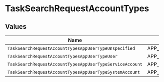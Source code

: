 # TaskSearchRequestAccountTypes


## Values

| Name                                                     | Value                                                    |
| -------------------------------------------------------- | -------------------------------------------------------- |
| `TaskSearchRequestAccountTypesAppUserTypeUnspecified`    | APP_USER_TYPE_UNSPECIFIED                                |
| `TaskSearchRequestAccountTypesAppUserTypeUser`           | APP_USER_TYPE_USER                                       |
| `TaskSearchRequestAccountTypesAppUserTypeServiceAccount` | APP_USER_TYPE_SERVICE_ACCOUNT                            |
| `TaskSearchRequestAccountTypesAppUserTypeSystemAccount`  | APP_USER_TYPE_SYSTEM_ACCOUNT                             |